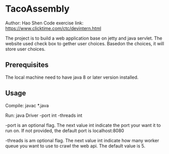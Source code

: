 # TacoAssembly

Author: Hao Shen
Code exercise link: https://www.clicktime.com/ctc/devintern.html 

The project is to build a web application base on jetty and java servlet. The website used check box to gether user choices. 
Basedon the choices, it will store user choices. 

## Prerequisites
The local machine need to have java 8 or later version installed. 

## Usage
Compile: javac *.java

Run: java Driver -port int -threads int

-port is an optional flag. The next value int indicate the port your want it to run on. If not provided, the default 
port is localhost:8080

-threads is am optional flag. The next value int indicate how many worker queue you want to use to crawl the web api.
The default value is 5. 
